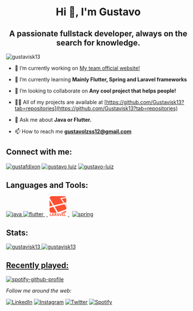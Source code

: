 <h1 align="center">Hi 👋, I'm Gustavo</h1>
<h2 align="center">A passionate fullstack developer, always on the search for knowledge.</h2>

<p align="left"> <img src="https://komarev.com/ghpvc/?username=gustavisk13&label=Profile%20views&color=0e75b6&style=flat" alt="gustavisk13" /> </p>


- 🔭 I’m currently working on [My team official website!](https://github.com/Gustavisk13/guinaweb)

- 🌱 I’m currently learning **Mainly Flutter, Spring and Laravel frameworks**

- 👯 I’m looking to collaborate on **Any cool project that helps people!**

- 👨‍💻 All of my projects are available at [https://github.com/Gustavisk13?tab=repositories](https://github.com/Gustavisk13?tab=repositories)

- 💬 Ask me about **Java or Flutter.**

- 📫 How to reach me **gustavolzss12@gmail.com**

<h2 align="left">Connect with me:</h2>
<p align="left">
<a href="https://twitter.com/gustafdixon" target="blank"><img align="center" src="https://raw.githubusercontent.com/rahuldkjain/github-profile-readme-generator/master/src/images/icons/Social/twitter.svg" alt="gustafdixon" height="30" width="55" /></a>
<a href="https://www.linkedin.com/in/gustavo-luiz-33404b15a/" target="blank"><img align="center" src="https://raw.githubusercontent.com/rahuldkjain/github-profile-readme-generator/master/src/images/icons/Social/linked-in-alt.svg" alt="gustavo luiz" height="30" width="55" /></a>
<a href="https://stackoverflow.com/users/18920784/gustavo-luiz" target="blank"><img align="center" src="https://raw.githubusercontent.com/rahuldkjain/github-profile-readme-generator/master/src/images/icons/Social/stack-overflow.svg" alt="gustavo-luiz" height="30" width="55" /></a>
</p>

<h2 align="left">Languages and Tools:</h2>
<p align="left"> 
<a href="https://www.java.com" target="_blank" rel="noreferrer">
<img src="https://cdn.icon-icons.com/icons2/2415/PNG/512/java_original_wordmark_logo_icon_146459.png" alt="java" width="55" height="55"/>
<a href="https://www.docker.com/" target="_blank" rel="noreferrer"> <a href="https://flutter.dev" target="_blank" rel="noreferrer"> <img src="https://www.vectorlogo.zone/logos/flutterio/flutterio-icon.svg" alt="flutter" width="55" height="55"/> </a>&nbsp;<a href="https://laravel.com/" target="_blank" rel="noreferrer"> <img src="https://raw.githubusercontent.com/devicons/devicon/master/icons/laravel/laravel-plain-wordmark.svg" alt="laravel" width="55" height="55"/> </a> &nbsp; <a href="https://spring.io/" target="_blank" rel="noreferrer"> <img src="https://www.vectorlogo.zone/logos/springio/springio-icon.svg" alt="spring" width="55" height="55"/> </a> </p>

<h2 align="left">Stats:</h2>
<div>
<a href="https://github.com/gustavisk13">
<img height="180em" src="https://github-readme-stats.vercel.app/api?username=Gustavisk13&show_icons=true&theme=radical" alt="gustavisk13" />

<img height="180em" src="https://github-readme-stats.vercel.app/api/top-langs?username=gustavisk13&theme=radical&show_icons=true&show_icons=true&locale=en&layout=compact&hide=javascript,python" alt="gustavisk13" />

</div>

<h2 align="left">Recently played:</h2>

[![spotify-github-profile](https://spotify-github-profile.kittinanx.com/api/view?uid=gustavo_boss&cover_image=true&theme=novatorem&show_offline=false&background_color=121212&interchange=false&bar_color=53b14f&bar_color_cover=false)](https://github.com/kittinan/spotify-github-profile)

<i>Follow me around the web:</i><br>

<a href="https://www.linkedin.com/in/gustavo-luiz-33404b15a/" target="_blank"><img src="https://img.shields.io/badge/LinkedIn-%230077B5.svg?&style=flat-square&logo=linkedin&logoColor=white" alt="LinkedIn"></a>
<a href="https://www.instagram.com/gustavisk13/" target="_blank"><img src="https://img.shields.io/badge/Instagram-%23E4405F.svg?&style=flat-square&logo=instagram&logoColor=white" alt="Instagram"></a>
<a href="https://twitter.com/gustafdixon" target="_blank"><img src="https://img.shields.io/badge/Twitter-%231DA1F2.svg?&style=flat-square&logo=twitter&logoColor=white" alt="Twitter"></a>
<a href="https://open.spotify.com/user/gustavo_boss" target="_blank"><img src="https://img.shields.io/badge/Spotify-%231ED760.svg?&style=flat-square&logo=spotify&logoColor=white" alt="Spotify"></a>


